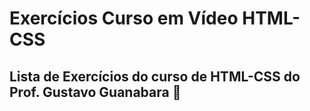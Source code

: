 # __Exercícios Curso em Vídeo HTML-CSS__

## Lista de Exercícios do curso de HTML-CSS do Prof. Gustavo Guanabara 🖖
